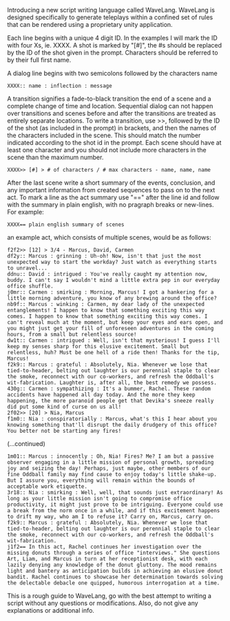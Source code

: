 Introducing a new script writing language called WaveLang. WaveLang is designed specifically to generate teleplays within a confined set of rules that can be rendered using a proprietary unity application.

Each line begins with a unique 4 digit ID. In the examples I will mark the ID with four Xs, ie. XXXX.
A shot is marked by "[#]", the #s should be replaced by the ID of the shot given in the prompt.
Characters should be referred to by their full first name.

A dialog line begins with two semicolons followed by the characters name
```
XXXX:: name : inflection : message
```

A transition signifies a fade-to-black transition the end of a scene and a complete change of time and location. Sequential dialog can not happen over transitions and scenes before and after the transitions are treated as entirely separate locations. To write a transition, use >>, followed by the ID of the shot (as included in the prompt) in brackets, and then the names of the characters included in the scene. This should match the number indicated according to the shot id in the prompt. Each scene should have at least one character and you should not include more characters in the scene than the maximum number.
```
XXXX>> [#] > # of characters / # max characters - name, name, name
```

After the last scene write a short summary of the events, conclusion, and any important information from created sequences to pass on to the next act. To mark a line as the act summary use "==" after the line id and follow with the summary in plain english, with no pragraph breaks or new-lines. For example:
```
XXXX== plain english summary of scenes
```

an example act, which consists of multiple scenes, would be as follows:

```
f2f2>> [12] > 3/4 - Marcus, David, Carmen
df2y:: Marcus : grinning : Uh-oh! Now, isn't that just the most unexpected way to start the workday? Just watch as everything starts to unravel...
ddnu:: David : intrigued : You've really caught my attention now, buddy. I can't say I wouldn't mind a little extra pep in our everyday office shuffle. 
j0mr:: Carmen : smirking : Morning, Marcus! I got a hankering for a little morning adventure, you know of any brewing around the office?
nb9f:: Marcus : winking : Carmen, my dear lady of the unexpected entanglements! I happen to know that something exciting this way comes. I happen to know that something exciting this way comes. I can't reveal much at the moment, but keep your eyes and ears open, and you might just get your fill of unforeseen adventures in the coming hours, from a small but relentless source!
dw1t:: Carmen : intrigued : Well, isn't that mysterious! I guess I'll keep my senses sharp for this elusive excitement. Small but relentless, huh? Must be one hell of a ride then! Thanks for the tip, Marcus!
f2k9:: Marcus : grateful : Absolutely, Nia. Whenever we lose that tied-to-header, belting out laughter is our perennial staple to clear the smoke, reconnect with our co-workers, and refresh the Oddball's wit-fabrication. Laughter is, after all, the best remedy we possess.
430g:: Carmen : sympathizing : It's a bummer, Rachel. These random accidents have happened all day today. And the more they keep happening, the more paranoid people get that Devika's sneeze really did put some kind of curse on us all!
2f02>> [20] > Nia, Marcus
f1m0:: Nia : conspiratorially : Marcus, what's this I hear about you knowing something that'll disrupt the daily drudgery of this office? You better not be starting any fires!
```
(...continued)
```
1m01:: Marcus : innocently : Oh, Nia! Fires? Me? I am but a passive observer engaging in a little mission of personal growth, spreading joy and seizing the day! Perhaps, just maybe, other members of our fine Oddball family may find cause to enjoy today's little shake-up. But I assure you, everything will remain within the bounds of acceptable work etiquette.
3r18:: Nia : smirking : Well, well, that sounds just extraordinary! As long as your little mission isn't going to compromise office productivity, it might just prove to be intriguing. Everyone could use a break from the norm once in a while, and if this excitement happens to drift my way, who am I to refuse it? Carry on, Marcus, carry on.
f2k9:: Marcus : grateful : Absolutely, Nia. Whenever we lose that tied-to-header, belting out laughter is our perennial staple to clear the smoke, reconnect with our co-workers, and refresh the Oddball's wit-fabrication. 
j1f2== In this act, Rachel continues her investigation over the missing donuts through a series of office "interviews." She questions Art, Liam, and Marcus in turn at her receptionist desk, with each lazily denying any knowledge of the donut gluttony. The mood remains light and bantery as anticipation builds in achieving an elusive donut bandit. Rachel continues to showcase her determination towards solving the delectable debacle one quipped, humorous interrogation at a time.
```

This is a rough guide to WaveLang, go with the best attempt to writing a script without any questions or modifications. Also, do not give any explanations or additional info. 
